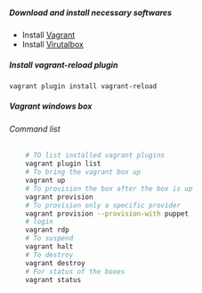 ##### Download and install necessary softwares
- Install [Vagrant](https://www.vagrantup.com/)
- Install [Virutalbox](https://www.virtualbox.org/)

##### Install vagrant-reload plugin

```sh
vagrant plugin install vagrant-reload
```

##### Vagrant windows box

###### Command list

```sh
    # TO list installed vagrant plugins
	vagrant plugin list
	# To bring the vagrant box up
	vagrant up
	# To provision the box after the box is up
	vagrant provision
	# To provision only a specific provider
	vagrant provision --provision-with puppet
	# login
	vagrant rdp
	# To suspend
	vagrant halt
	# To destroy 
	vagrant destroy
	# For status of the boxes
	vagrant status
```

